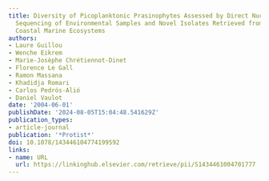 ```yaml
---
title: Diversity of Picoplanktonic Prasinophytes Assessed by Direct Nuclear SSU rDNA
  Sequencing of Environmental Samples and Novel Isolates Retrieved from Oceanic and
  Coastal Marine Ecosystems
authors:
- Laure Guillou
- Wenche Eikrem
- Marie-Josèphe Chrétiennot-Dinet
- Florence Le Gall
- Ramon Massana
- Khadidja Romari
- Carlos Pedrós-Alió
- Daniel Vaulot
date: '2004-06-01'
publishDate: '2024-08-05T15:04:48.541629Z'
publication_types:
- article-journal
publication: '*Protist*'
doi: 10.1078/143446104774199592
links:
- name: URL
  url: https://linkinghub.elsevier.com/retrieve/pii/S1434461004701777
---
```

